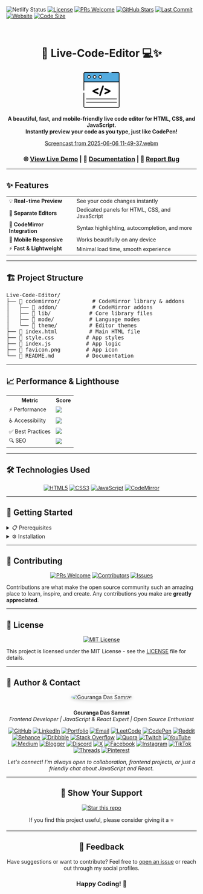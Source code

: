 <div align="center>

[![Netlify Status](https://api.netlify.com/api/v1/badges/0540a39e-1005-4802-95f0-99e3013b4d18/deploy-status)](https://app.netlify.com/projects/livecodeeditorbygouranga/deploys)
[![License](https://img.shields.io/badge/license-MIT-blue.svg?style=for-the-badge)](https://opensource.org/licenses/MIT)
[![PRs Welcome](https://img.shields.io/badge/PRs-welcome-brightgreen.svg?style=for-the-badge)](https://github.com/GourangaDasSamrat/Live-Code-Editor/pulls)
[![GitHub Stars](https://img.shields.io/github/stars/GourangaDasSamrat/Live-Code-Editor?style=for-the-badge&color=gold)](https://github.com/GourangaDasSamrat/Live-Code-Editor/stargazers)
[![Last Commit](https://img.shields.io/github/last-commit/GourangaDasSamrat/Live-Code-Editor?style=for-the-badge)](https://github.com/GourangaDasSamrat/Live-Code-Editor/commits)
[![Website](https://img.shields.io/website?style=for-the-badge&url=https%3A%2F%2Flivecodeeditorbygouranga.netlify.app)](https://livecodeeditorbygouranga.netlify.app)
[![Code Size](https://img.shields.io/github/languages/code-size/GourangaDasSamrat/Live-Code-Editor?style=for-the-badge)](https://github.com/GourangaDasSamrat/Live-Code-Editor)

<br />
<h1 align="center">🚀 Live-Code-Editor 💻✨</h1>

<p align="center">
  <a href="https://livecodeeditorbygouranga.netlify.app">
    <img src="https://raw.githubusercontent.com/GourangaDasSamrat/Live-Code-Editor/main/favicon.png" alt="Logo" width="100" height="100">
  </a>
</p>

<p align="center">
  <b>A beautiful, fast, and mobile-friendly live code editor for HTML, CSS, and JavaScript.<br>
  Instantly preview your code as you type, just like CodePen!</b>
</p>

<div align="center">

[Screencast from 2025-06-06 11-49-37.webm](https://github.com/user-attachments/assets/e6604945-1c32-4e7a-8876-c918a62b7b6e)


</div>

<div align="center">

### 🌐 [View Live Demo](https://livecodeeditorbygouranga.netlify.app/) | 📖 [Documentation](https://github.com/GourangaDasSamrat/Live-Code-Editor#readme) | 🐛 [Report Bug](https://github.com/GourangaDasSamrat/Live-Code-Editor/issues)

</div>

---

## ✨ Features

<table>
  <tr>
    <td>💡 <b>Real-time Preview</b></td>
    <td>See your code changes instantly</td>
  </tr>
  <tr>
    <td>📝 <b>Separate Editors</b></td>
    <td>Dedicated panels for HTML, CSS, and JavaScript</td>
  </tr>
  <tr>
    <td>🎨 <b>CodeMirror Integration</b></td>
    <td>Syntax highlighting, autocompletion, and more</td>
  </tr>
  <tr>
    <td>📱 <b>Mobile Responsive</b></td>
    <td>Works beautifully on any device</td>
  </tr>
  <tr>
    <td>⚡ <b>Fast & Lightweight</b></td>
    <td>Minimal load time, smooth experience</td>
  </tr>
</table>

---

## 🏗️ Project Structure

<pre>
Live-Code-Editor/
├── 📂 codemirror/          # CodeMirror library & addons
│   ├── 📂 addon/           # CodeMirror addons
│   ├── 📂 lib/            # Core library files
│   ├── 📂 mode/           # Language modes
│   └── 📂 theme/          # Editor themes
├── 📄 index.html          # Main HTML file
├── 📄 style.css          # App styles
├── 📄 index.js           # App logic
├── 🎨 favicon.png        # App icon
└── 📝 README.md          # Documentation
</pre>

---

## 📈 Performance & Lighthouse

<div align="center">
  <table>
    <tr>
      <th>Metric</th>
      <th>Score</th>
    </tr>
    <tr>
      <td>⚡ Performance</td>
      <td><img src="https://img.shields.io/badge/100-success?style=for-the-badge"/></td>
    </tr>
    <tr>
      <td>♿ Accessibility</td>
      <td><img src="https://img.shields.io/badge/100-success?style=for-the-badge"/></td>
    </tr>
    <tr>
      <td>✅ Best Practices</td>
      <td><img src="https://img.shields.io/badge/100-success?style=for-the-badge"/></td>
    </tr>
    <tr>
      <td>🔍 SEO</td>
      <td><img src="https://img.shields.io/badge/100-success?style=for-the-badge"/></td>
    </tr>
  </table>
</div>

---

## 🛠️ Technologies Used

<div align="center">

[![HTML5](https://img.shields.io/badge/HTML5-E34F26?style=for-the-badge&logo=html5&logoColor=white)](https://developer.mozilla.org/en-US/docs/Web/HTML)
[![CSS3](https://img.shields.io/badge/CSS3-1572B6?style=for-the-badge&logo=css3&logoColor=white)](https://developer.mozilla.org/en-US/docs/Web/CSS)
[![JavaScript](https://img.shields.io/badge/JavaScript-F7DF1E?style=for-the-badge&logo=javascript&logoColor=black)](https://developer.mozilla.org/en-US/docs/Web/JavaScript)
[![CodeMirror](https://img.shields.io/badge/CodeMirror-D30707?style=for-the-badge&logo=CodeMirror&logoColor=white)](https://codemirror.net/)

</div>

---

## 🚀 Getting Started

<details>
<summary>📋 Prerequisites</summary>
<br>
• Any modern web browser<br>
• Basic understanding of HTML, CSS, and JavaScript
</details>

<details>
<summary>⚙️ Installation</summary>
<br>

1. Clone the repository:
   ```bash
   git clone https://github.com/GourangaDasSamrat/Live-Code-Editor.git
   ```
2. Navigate to project directory:
   ```bash
   cd Live-Code-Editor
   ```
3. Open `index.html` in your browser

Or simply try the [Live Demo](https://livecodeeditorbygouranga.netlify.app/)

</details>

---

## 👥 Contributing

<div align="center">

[![PRs Welcome](https://img.shields.io/badge/PRs-welcome-brightgreen.svg?style=for-the-badge)](https://github.com/GourangaDasSamrat/Live-Code-Editor/pulls)
[![Contributors](https://img.shields.io/github/contributors/GourangaDasSamrat/Live-Code-Editor?style=for-the-badge)](https://github.com/GourangaDasSamrat/Live-Code-Editor/graphs/contributors)
[![Issues](https://img.shields.io/github/issues/GourangaDasSamrat/Live-Code-Editor?style=for-the-badge)](https://github.com/GourangaDasSamrat/Live-Code-Editor/issues)

</div>

Contributions are what make the open source community such an amazing place to learn, inspire, and create. Any contributions you make are **greatly appreciated**.

---

## 📝 License

<div align="center">

[![MIT License](https://img.shields.io/badge/License-MIT-blue.svg?style=for-the-badge)](https://opensource.org/licenses/MIT)

</div>

This project is licensed under the MIT License - see the [LICENSE](LICENSE) file for details.

---

## 👤 Author & Contact

<p align="center">
  <img src="https://i.postimg.cc/Bnwyx7kh/485760954-644674311798231-1067913994704069438-n.jpg" alt="Gouranga Das Samrat" width="110" style="border-radius:50%;margin-bottom:10px;box-shadow:0 2px 8px #ccc;"/>
</p>

<p align="center">
  <b>Gouranga Das Samrat</b><br>
  <i>Frontend Developer | JavaScript & React Expert | Open Source Enthusiast</i>
</p>

<p align="center">
  <a href="https://github.com/GourangaDasSamrat" title="GitHub"><img src="https://img.shields.io/badge/GitHub-181717?style=for-the-badge&logo=github&logoColor=white" alt="GitHub"></a>
  <a href="https://linkedin.com/in/gouranga-das-samrat" title="LinkedIn"><img src="https://img.shields.io/badge/LinkedIn-0077B5?style=for-the-badge&logo=linkedin&logoColor=white" alt="LinkedIn"></a>
  <a href="https://gouranga-das.netlify.app/" title="Portfolio"><img src="https://img.shields.io/badge/Portfolio-FF5722?style=for-the-badge&logo=chrome&logoColor=white" alt="Portfolio"></a>
  <a href="mailto:gouranga.das.khulna@gmail.com" title="Email"><img src="https://img.shields.io/badge/Email-D14836?style=for-the-badge&logo=gmail&logoColor=white" alt="Email"></a>
  <a href="https://leetcode.com/u/gourangadassamrat/" title="LeetCode"><img src="https://img.shields.io/badge/LeetCode-FFA116?style=for-the-badge&logo=leetcode&logoColor=white" alt="LeetCode"></a>
  <a href="https://codepen.io/gouranga-das-samrat" title="CodePen"><img src="https://img.shields.io/badge/CodePen-000000?style=for-the-badge&logo=codepen&logoColor=white" alt="CodePen"></a>
  <a href="https://www.reddit.com/user/Capable-Plantain8709/" title="Reddit"><img src="https://img.shields.io/badge/Reddit-FF4500?style=for-the-badge&logo=reddit&logoColor=white" alt="Reddit"></a>
  <a href="https://www.behance.net/gourangsamrat" title="Behance"><img src="https://img.shields.io/badge/Behance-1769FF?style=for-the-badge&logo=behance&logoColor=white" alt="Behance"></a>
  <a href="https://dribbble.com/gourangadassamrat" title="Dribbble"><img src="https://img.shields.io/badge/Dribbble-EA4C89?style=for-the-badge&logo=dribbble&logoColor=white" alt="Dribbble"></a>
  <a href="https://stackoverflow.com/users/27733996/gouranga-das-samrat?tab=profile" title="Stack Overflow"><img src="https://img.shields.io/badge/Stack%20Overflow-F58025?style=for-the-badge&logo=stackoverflow&logoColor=white" alt="Stack Overflow"></a>
  <a href="https://www.quora.com/profile/Gouranga-Das-Samrat" title="Quora"><img src="https://img.shields.io/badge/Quora-B92B27?style=for-the-badge&logo=quora&logoColor=white" alt="Quora"></a>
  <a href="https://www.twitch.tv/gourangadassamrat" title="Twitch"><img src="https://img.shields.io/badge/Twitch-9146FF?style=for-the-badge&logo=twitch&logoColor=white" alt="Twitch"></a>
  <a href="https://www.youtube.com/@GourangaDasSamrat" title="YouTube"><img src="https://img.shields.io/badge/YouTube-FF0000?style=for-the-badge&logo=youtube&logoColor=white" alt="YouTube"></a>
  <a href="https://medium.com/@gouranga.das.khulna" title="Medium"><img src="https://img.shields.io/badge/Medium-12100E?style=for-the-badge&logo=medium&logoColor=white" alt="Medium"></a>
  <a href="https://gourangadassamrat.blogspot.com/" title="Blogger"><img src="https://img.shields.io/badge/Blogger-FF5722?style=for-the-badge&logo=blogger&logoColor=white" alt="Blogger"></a>
  <a href="https://discord.gg/jnZStfKW7v" title="Discord"><img src="https://img.shields.io/badge/Discord-5865F2?style=for-the-badge&logo=discord&logoColor=white" alt="Discord"></a>
  <a href="https://x.com/gouranga_khulna" title="X"><img src="https://img.shields.io/badge/X-000000?style=for-the-badge&logo=x&logoColor=white" alt="X"></a>
  <a href="https://www.facebook.com/gourangadassamrat" title="Facebook"><img src="https://img.shields.io/badge/Facebook-1877F2?style=for-the-badge&logo=facebook&logoColor=white" alt="Facebook"></a>
  <a href="https://instagram.com/gouranga.das.khulna" title="Instagram"><img src="https://img.shields.io/badge/Instagram-E4405F?style=for-the-badge&logo=instagram&logoColor=white" alt="Instagram"></a>
  <a href="https://www.tiktok.com/@gourangadassamrat" title="TikTok"><img src="https://img.shields.io/badge/TikTok-000000?style=for-the-badge&logo=tiktok&logoColor=white" alt="TikTok"></a>
  <a href="https://www.threads.net/@gouranga.das.khulna" title="Threads"><img src="https://img.shields.io/badge/Threads-000000?style=for-the-badge&logo=threads&logoColor=white" alt="Threads"></a>
  <a href="https://pinterest.com/gourangadaskhulna" title="Pinterest"><img src="https://img.shields.io/badge/Pinterest-E60023?style=for-the-badge&logo=pinterest&logoColor=white" alt="Pinterest"></a>
</p>

<p align="center">
  <i>Let's connect! I'm always open to collaboration, frontend projects, or just a friendly chat about JavaScript and React.</i>
</p>


---

<div align="center">

## 🌟 Show Your Support

[![Star this repo](https://img.shields.io/github/stars/GourangaDasSamrat/Live-Code-Editor?style=for-the-badge&label=Star%20this%20repo&logoColor=white)](https://github.com/GourangaDasSamrat/Live-Code-Editor/stargazers)

If you find this project useful, please consider giving it a ⭐

</div>

---

<div align="center">

## 💬 Feedback

Have suggestions or want to contribute? Feel free to [open an issue](https://github.com/GourangaDasSamrat/Live-Code-Editor/issues) or reach out through my social profiles.

<h3>Happy Coding! 🚀</h3>

</div>
